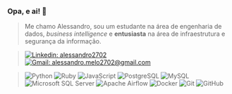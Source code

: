### Opa, e ai! 👋

> Me chamo Alessandro, sou um estudante na área de engenharia de dados, *business intelligence* e **entusiasta** na área de infraestrutura e segurança da informação.

>[![Linkedin: alessandro2702](https://img.shields.io/badge/-alessandro2702-blue?style=flat-square&logo=Linkedin&logoColor=white&link=https://www.linkedin.com/in/alessandro2702/)](https://www.linkedin.com/in/alessandro2702/)
>[![Gmail: alessandro.melo2702@gmail.com](https://img.shields.io/badge/-alessandro.melo2702-EA4335?style=flat-square&logo=gmail&logoColor=white&link=alessandro.melo2702@gmail.com)](mailto:alessandro.melo2702@gmail.com)

>![Python](https://img.shields.io/badge/-Python-3776AB?style=flat-square&logo=python&logoColor=white)
>![Ruby](https://img.shields.io/badge/-Ruby-CC342D?style=flat-square&logo=ruby&logoColor=white)
>![JavaScript](https://img.shields.io/badge/-JavaScript-F7DF1E?style=flat-square&logo=javascript&logoColor=black)
>![PostgreSQL](https://img.shields.io/badge/-PostgreSQL-336791?style=flat-square&logo=postgresql&logoColor=white)
>![MySQL](https://img.shields.io/badge/-MySQL-4479A1?style=flat-square&logo=mysql&logoColor=white)
>![Microsoft SQL Server](https://img.shields.io/badge/-SQL%20Server-CC2927?style=flat-square&logo=microsoft-sql-server&logoColor=white)
>![Apache Airflow](https://img.shields.io/badge/-Apache%20Airflow-017CEE?style=flat-square&logo=apache-airflow&logoColor=white)
>![Docker](https://img.shields.io/badge/-Docker-2496ED?style=flat-square&logo=docker&logoColor=white)
>![Git](https://img.shields.io/badge/-Git-black?style=flat-square&logo=git)
>![GitHub](https://img.shields.io/badge/-GitHub-181717?style=flat-square&logo=github)
